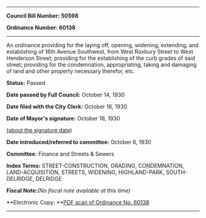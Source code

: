 

********

**Council Bill Number: 50598**
   
**Ordinance Number: 60138**
********

 An ordinance providing for the laying off, opening, widening, extending, and establishing of 16th Avenue Southwest, from West Roxbury Street to West Henderson Street; providing for the establishing of the curb grades of said street; providing for the condemnation, appropriating, taking and damaging of land and other property necessary therefor, etc.

**Status:** Passed
   
**Date passed by Full Council:** October 14, 1930
   
**Date filed with the City Clerk:** October 16, 1930
   
**Date of Mayor's signature:** October 16, 1930
   
[(about the signature date)](/~public/approvaldate.htm)
   
   
   
**Date introduced/referred to committee:** October 6, 1930
   
**Committee:** Finance and Streets & Sewers
   
   
**Index Terms:** STREET-CONSTRUCTION, GRADING, CONDEMNATION, LAND-ACQUISITION, STREETS, WIDENING, HIGHLAND-PARK, SOUTH-DELRIDGE, DELRIDGE

**Fiscal Note:**_(No fiscal note available at this time)_

**Electronic Copy: **[PDF scan of Ordinance No. 60138](/~archives/Ordinances/Ord_60138.pdf)

********

